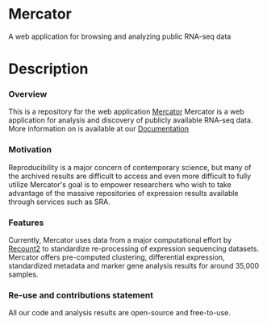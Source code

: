 # Mercator

A web application for browsing and analyzing public RNA-seq data

# Description

### Overview

This is a repository for the web application [Mercator](http://www.mercatorproject.com) Mercator is a web application for analysis and discovery of publicly available RNA-seq data. More information on is available at our [Documentation](https://sulab.github.io/mercator_shiny/)

### Motivation

Reproducibility is a major concern of contemporary science, but many of the archived results are difficult to access and even more difficult to fully utilize
Mercator's goal is to empower researchers who wish to take advantage of the massive repositories of expression results available through services such as SRA.

### Features

Currently, Mercator uses data from a major computational effort by [Recount2](https://jhubiostatistics.shinyapps.io/recount/) to standardize re-processing of expression sequencing datasets.
Mercator offers pre-computed clustering, differential expression, standardized metadata and marker gene analysis results for around 35,000 samples.

### Re-use and contributions statement

All our code and analysis results are open-source and free-to-use.

